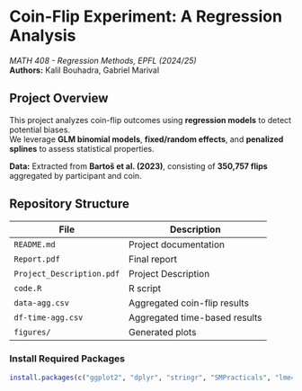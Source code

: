# Coin-Flip Experiment: A Regression Analysis  
*MATH 408 - Regression Methods, EPFL (2024/25)*  
**Authors:** Kalil Bouhadra, Gabriel Marival  

## Project Overview
This project analyzes coin-flip outcomes using **regression models** to detect potential biases.  
We leverage **GLM binomial models**, **fixed/random effects**, and **penalized splines** to assess statistical properties.  

**Data:** Extracted from **Bartoš et al. (2023)**, consisting of **350,757 flips** aggregated by participant and coin.

## Repository Structure

| File | Description |
|------|------------|
| `README.md` | Project documentation |
| `Report.pdf` | Final report |
| `Project_Description.pdf` | Project Description |
| `code.R` | R script |
| `data-agg.csv` | Aggregated coin-flip results |
| `df-time-agg.csv` | Aggregated time-based results |
| `figures/` | Generated plots |

### **Install Required Packages**
```r
install.packages(c("ggplot2", "dplyr", "stringr", "SMPracticals", "lme4", "mgcv"))


